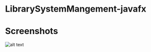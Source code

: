 # LibrarySystemMangement-javafx

<h1>Screenshots</h1>

![alt text](https://github.com/AKH-cpu/library-system-management/blob/master/screenshots/A.png?raw=true)